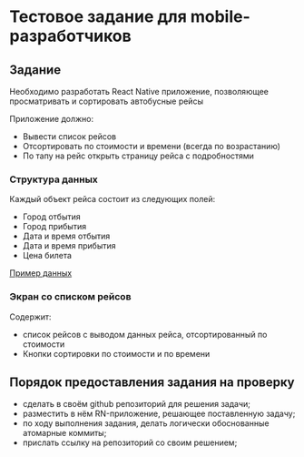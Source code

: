 # Тестовое задание для mobile-разработчиков

## Задание
Необходимо разработать React Native приложение, позволяющее просматривать и сортировать автобусные рейсы

Приложение должно:
  - Вывести список рейсов
  - Отсортировать по стоимости и времени (всегда по возрастанию)
  - По тапу на рейс открыть страницу рейса с подробностями

### Структура данных
Каждый объект рейса состоит из следующих полей:
- Город отбытия
- Город прибытия
- Дата и время отбытия
- Дата и время прибытия
- Цена билета

[Пример данных](exercise.json)

### Экран со списком рейсов
Содержит:
- список рейсов с выводом данных рейса, отсортированный по стоимости
- Кнопки сортировки по стоимости и по времени

## Порядок предоставления задания на проверку
  - сделать в своём github репозиторий для решения задачи;
  - разместить в нём RN-приложение, решающее поставленную задачу;
  - по ходу выполнения задания, делать логически обоснованные атомарные коммиты;
  - прислать ссылку на репозиторий со своим решением;